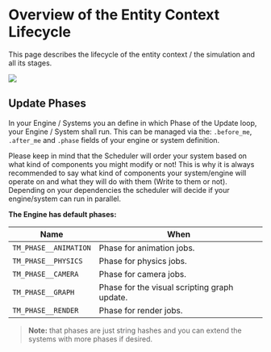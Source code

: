 # Overview of the Entity Context Lifecycle

This page describes the lifecycle of the entity context / the simulation and all its stages.

![](https://www.dropbox.com/s/vxq89spqcwzdvy8/tm_guide_ecs_life_cycle.png?dl=1)

## Update Phases

In your Engine / Systems you an define in which Phase of the Update loop, your Engine / System shall run. This can be managed via the:  `.before_me`, `.after_me` and `.phase`  fields of your engine or system definition. 

Please keep in mind that the Scheduler will order your system based on what kind of components you might modify or not! This is why it is always recommended to say what kind of components your system/engine will operate on and what they will do with them (Write to them or not). Depending on your dependencies the scheduler will decide if your engine/system can run in parallel.

**The Engine has default phases:**

| Name                  | When                                         |
| --------------------- | -------------------------------------------- |
| `TM_PHASE__ANIMATION` | Phase for animation jobs.                    |
| `TM_PHASE__PHYSICS`   | Phase for physics jobs.                      |
| `TM_PHASE__CAMERA`    | Phase for camera jobs.                       |
| `TM_PHASE__GRAPH`     | Phase for the visual scripting graph update. |
| `TM_PHASE__RENDER`    | Phase for render jobs.                       |

> **Note:** that phases are just string hashes and you can extend the systems with more phases if desired.